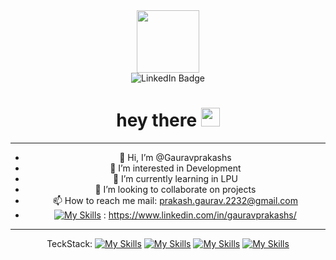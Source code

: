 <div id="header" align="center">
  <img src="https://media.giphy.com/media/M9gbBd9nbDrOTu1Mqx/giphy.gif" width="100"/>
  <div id="badges >
  <a href="[your-linkedin-URL](https://www.linkedin.com/in/gauravprakashs/)">
    <img src="https://img.shields.io/badge/LinkedIn-blue?style=for-the-    badge&logo=linkedin&logoColor=white" 
      alt="LinkedIn Badge" />
  </a>

</div>
  <img src="https://komarev.com/ghpvc/?username=Gauravprakashs&style=flat-square&color=blue"  alt=""/>
<h1>
  hey there
  <img src="https://media.giphy.com/media/hvRJCLFzcasrR4ia7z/giphy.gif" width="30px"/>
</h1>

---

- 👋 Hi, I’m @Gauravprakashs
- 👀 I’m interested in Development
- 🌱 I’m currently learning in LPU
- 💞️ I’m looking to collaborate on projects
- 📫 How to reach me mail: prakash.gaurav.2232@gmail.com
- [![My Skills](https://skillicons.dev/icons?i=linkedin)](https://skillicons.dev)  : https://www.linkedin.com/in/gauravprakashs/
---
TeckStack:
 [![My Skills](https://skillicons.dev/icons?i=js,html,css,react,php)](https://skillicons.dev)
 [![My Skills](https://skillicons.dev/icons?i=java,python,cpp)](https://skillicons.dev)
 [![My Skills](https://skillicons.dev/icons?i=mysql,mongodb)](https://skillicons.dev)
 [![My Skills](https://skillicons.dev/icons?i=androidstudio)](https://skillicons.dev)

</div>








<!---
Gauravprakashs/Gauravprakashs is a ✨ special ✨ repository because its `README.md` (this file) appears on your GitHub profile.
You can click the Preview link to take a look at your changes.
--->
